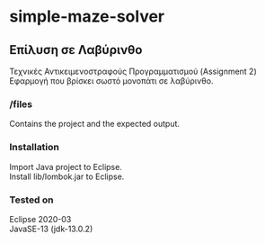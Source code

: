 # simple-maze-solver

## Επίλυση σε Λαβύρινθο
Τεχνικές Αντικειμενοστραφούς Προγραμματισμού (Assignment 2)  
Εφαρμογή που βρίσκει σωστό μονοπάτι σε λαβύρινθο.

### /files
Contains the project and the expected output.

### Installation
Import Java project to Eclipse.  
Install lib/lombok.jar to Eclipse.

### Tested on
Eclipse 2020-03  
JavaSE-13 (jdk-13.0.2)
